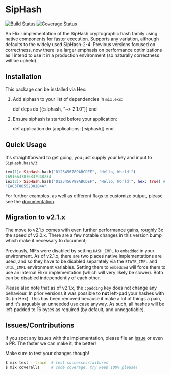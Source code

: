 # SipHash
[![Build Status](https://travis-ci.org/zackehh/siphash-elixir.svg?branch=master)](https://travis-ci.org/zackehh/siphash-elixir) [![Coverage Status](https://coveralls.io/repos/zackehh/siphash-elixir/badge.svg?branch=master&service=github)](https://coveralls.io/github/zackehh/siphash-elixir?branch=master)

An Elixir implementation of the SipHash cryptographic hash family using native components for faster execution. Supports any variation, although defaults to the widely used SipHash-2-4. Previous versions focused on correctness, now there is a larger emphasis on performance optimizations as I intend to use it in a production environment (so naturally correctness will be upheld).

## Installation

This package can be installed via Hex:

  1. Add siphash to your list of dependencies in `mix.exs`:

        def deps do
          [{:siphash, "~> 2.1.0"}]
        end

  2. Ensure siphash is started before your application:

        def application do
          [applications: [:siphash]]
        end

## Quick Usage

It's straightforward to get going, you just supply your key and input to `SipHash.hash/3`.

```elixir
iex(1)> SipHash.hash("0123456789ABCDEF", "Hello, World!")
16916637876837948234
iex(2)> SipHash.hash("0123456789ABCDEF", "Hello, World!", hex: true) # default in v1.x
"EAC3F88552D81B4A"
```

For further examples, as well as different flags to customize output, please see the [documentation](http://hexdocs.pm/siphash/SipHash.html).

## Migration to v2.1.x

The move to v2.1.x comes with even further performance gains, roughly 3x the speed of v2.0.x. There are a few notable changes in this version bump which make it necessary to document;

Previously, NIFs were disabled by setting `HASH_IMPL` to `embedded` in your environment. As of v2.1.x, there are two places native implementations are used, and so they have to be disabled separately via the `STATE_IMPL` and `UTIL_IMPL` environment variables. Setting them to `embedded` will force them to use an internal Elixir implementation (which will very likely be slower). Both can be disabled independently of each other.

Please also note that as of v2.1.x, the `:padding` key does not change any behaviour. In prior versions it was possible to **not** left-pad your hashes with 0s (in Hex). This has been removed because it make a lot of things a pain, and it's arguably an unneeded use case anyway. As such, all hashes will be left-padded to 16 bytes as required (by default, and unnegotiable).

## Issues/Contributions

If you spot any issues with the implementation, please file an [issue](http://github.com/zackehh/siphash-elixir/issues) or even a PR. The faster we can make it, the better!

Make sure to test your changes though!

```bash
$ mix test --trace  # test successes/failures
$ mix coveralls     # code coverage, try keep 100% please!
```

